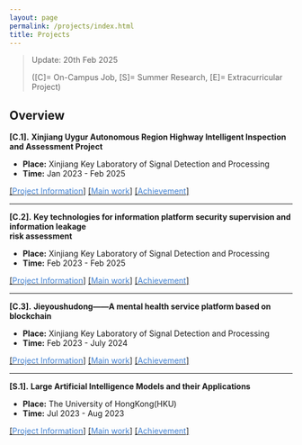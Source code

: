 ```yaml
---
layout: page
permalink: /projects/index.html
title: Projects
---
```


> Update: 20th Feb 2025
> 
> ([C]= On-Campus Job, [S]= Summer Research, [E]= Extracurricular Project)
<!-- **3** Completed On-Campus Research Projects, **1** Completed Summer Research Project -->
 
## Overview
**[C.1].** **Xinjiang Uygur Autonomous Region Highway Intelligent Inspection and Assessment Project**

- **Place:** Xinjiang Key Laboratory of Signal Detection and Processing
- **Time:** Jan 2023 - Feb 2025

<!-- **level:** Provincial and ministerial level
- **Instructor:** **Gang Shi**(Participate)
-->

[[<font color='#4282D3'>Project Information</font>]](https://zhangtianze.com/contributions1) [[<font color='#4282D3'>Main work</font>]](https://zhangtianze.com/contributions1) [[<font color='#4282D3'>Achievement</font>]](https://zhangtianze.com/contributions1)

---

**[C.2].** **Key technologies for information platform security supervision and information leakage <br>risk assessment**

- **Place:** Xinjiang Key Laboratory of Signal Detection and Processing
- **Time:** Feb 2023 - Feb 2025

<!-- - **level:** Provincial and ministerial level
- **Instructor:** **Gang Shi**(Participate)<br>
-->

[[<font color='#4282D3'>Project Information</font>]](https://zhangtianze.com/contributions2) [[<font color='#4282D3'>Main work</font>]](https://zhangtianze.com/contributions2) [[<font color='#4282D3'>Achievement</font>]](https://zhangtianze.com/contributions2)
  
---

**[C.3].** **Jieyoushudong——A mental health service platform based on blockchain**

- **Place:** Xinjiang Key Laboratory of Signal Detection and Processing
- **Time:** Feb 2023 - July 2024

<!-- - **level:** National College Student Innovation and Entrepreneurship Program
- **Instructor:** **Gang Shi** 、**Xiaoli Wang**(Student Responsible Person)<br>
-->

[[<font color='#4282D3'>Project Information</font>]](https://zhangtianze.com/contributions3) [[<font color='#4282D3'>Main work</font>]](https://zhangtianze.com/contributions3) [[<font color='#4282D3'>Achievement</font>]](https://zhangtianze.com/contributions3)

---

**[S.1].** **Large Artificial Intelligence Models and their Applications**

- **Place:** The University of HongKong(HKU)
- **Time:** Jul 2023 - Aug 2023

<!-- - **level:** School Level
- **Instructor:** **Heming Cui**(Participate)<br>
-->

[[<font color='#4282D3'>Project Information</font>]](https://zhangtianze.com/contributions4) [[<font color='#4282D3'>Main work</font>]](https://zhangtianze.com/contributions4) [[<font color='#4282D3'>Achievement</font>]](https://zhangtianze.com/contributions4)


